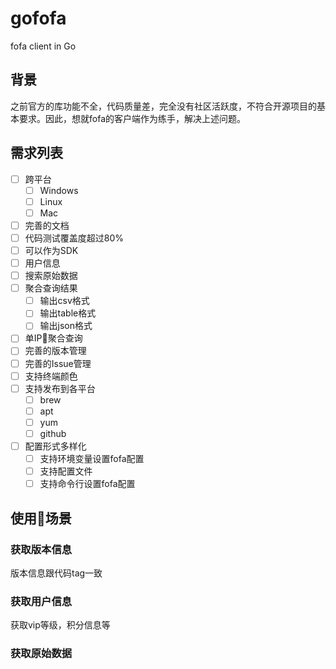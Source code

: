 # gofofa
fofa client in Go

## 背景
之前官方的库功能不全，代码质量差，完全没有社区活跃度，不符合开源项目的基本要求。因此，想就fofa的客户端作为练手，解决上述问题。

## 需求列表
- [ ] 跨平台
    - [ ] Windows
    - [ ] Linux
    - [ ] Mac
- [ ] 完善的文档
- [ ] 代码测试覆盖度超过80%
- [ ] 可以作为SDK
- [ ] 用户信息
- [ ] 搜索原始数据
- [ ] 聚合查询结果
    - [ ] 输出csv格式
    - [ ] 输出table格式
    - [ ] 输出json格式
- [ ] 单IP聚合查询
- [ ] 完善的版本管理
- [ ] 完善的Issue管理 
- [ ] 支持终端颜色
- [ ] 支持发布到各平台
    - [ ] brew
    - [ ] apt
    - [ ] yum
    - [ ] github
- [ ] 配置形式多样化
    - [ ] 支持环境变量设置fofa配置
    - [ ] 支持配置文件
    - [ ] 支持命令行设置fofa配置

## 使用场景
### 获取版本信息
版本信息跟代码tag一致

### 获取用户信息
获取vip等级，积分信息等

### 获取原始数据
